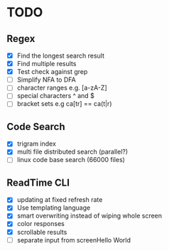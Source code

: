 # TODO

## Regex
- [x] Find the longest search result
- [x] Find multiple results
- [x] Test check against grep
- [ ] Simplify NFA to DFA
- [ ] character ranges e.g. [a-zA-Z]
- [ ] special characters ^ and $
- [ ] bracket sets e.g ca[tr] == ca(t|r) 

## Code Search
- [x] trigram index
- [x] multi file distributed search (parallel?)
- [ ] linux code base search (66000 files) 

## ReadTime CLI
- [x] updating at fixed refresh rate
- [x] Use templating language
- [x] smart overwriting instead of wiping whole screen
- [x] color responses
- [x] scrollable results
- [ ] separate input from screenHello World
